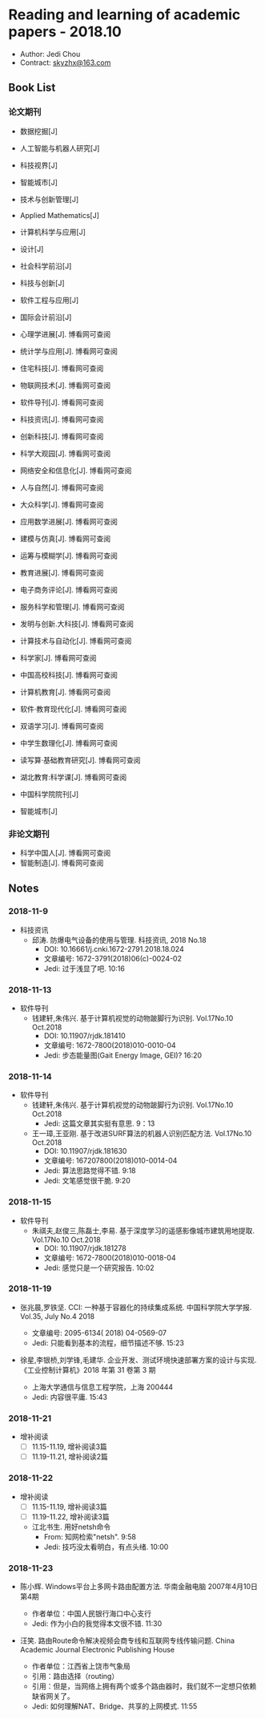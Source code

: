 # Reading and learning of academic papers - 2018.10

* Author: Jedi Chou
* Contract: skyzhx@163.com

## Book List

### 论文期刊

* 数据挖掘[J]
* 人工智能与机器人研究[J]
* 科技视界[J]
* 智能城市[J]
* 技术与创新管理[J]
* Applied Mathematics[J]
* 计算机科学与应用[J]
* 设计[J]
* 社会科学前沿[J]
* 科技与创新[J]
* 软件工程与应用[J]
* 国际会计前沿[J]

* 心理学进展[J]. 博看网可查阅
* 统计学与应用[J]. 博看网可查阅
* 住宅科技[J]. 博看网可查阅
* 物联网技术[J]. 博看网可查阅
* 软件导刊[J]. 博看网可查阅
* 科技资讯[J]. 博看网可查阅
* 创新科技[J]. 博看网可查阅
* 科学大观园[J]. 博看网可查阅
* 网络安全和信息化[J]. 博看网可查阅
* 人与自然[J]. 博看网可查阅
* 大众科学[J]. 博看网可查阅
* 应用数学进展[J]. 博看网可查阅
* 建模与仿真[J]. 博看网可查阅
* 运筹与模糊学[J]. 博看网可查阅
* 教育进展[J]. 博看网可查阅
* 电子商务评论[J]. 博看网可查阅
* 服务科学和管理[J]. 博看网可查阅
* 发明与创新.大科技[J]. 博看网可查阅
* 计算技术与自动化[J]. 博看网可查阅
* 科学家[J]. 博看网可查阅
* 中国高校科技[J]. 博看网可查阅
* 计算机教育[J]. 博看网可查阅
* 软件·教育现代化[J]. 博看网可查阅
* 双语学习[J]. 博看网可查阅
* 中学生数理化[J]. 博看网可查阅
* 读写算·基础教育研究[J]. 博看网可查阅
* 湖北教育:科学课[J]. 博看网可查阅
* 中国科学院院刊[J]
* 智能城市[J]

### 非论文期刊

* 科学中国人[J]. 博看网可查阅
* 智能制造[J]. 博看网可查阅

## Notes

### 2018-11-9

* 科技资讯
  * 邱涛. 防爆电气设备的使用与管理. 科技资讯, 2018 No.18
    * DOI: 10.16661/j.cnki.1672-2791.2018.18.024
    * 文章编号: 1672-3791(2018)06(c)-0024-02
    * Jedi: 过于浅显了吧. 10:16

### 2018-11-13

* 软件导刊
  * 钱建轩,朱伟兴. 基于计算机视觉的动物跛脚行为识别. Vol.17No.10 Oct.2018
    * DOI: 10.11907/rjdk.181410
    * 文章编号: 1672-7800(2018)010-0010-04
    * Jedi: 步态能量图(Gait Energy Image, GEI)? 16:20

### 2018-11-14

* 软件导刊
  * 钱建轩,朱伟兴. 基于计算机视觉的动物跛脚行为识别. Vol.17No.10 Oct.2018
    * Jedi: 这篇文章其实挺有意思. 9：13
  * 王一璋,王亚刚. 基于改进SURF算法的机器人识别匹配方法. Vol.17No.10 Oct.2018
    * DOI: 10.11907/rjdk.181630
    * 文章编号: 167207800(2018)010-0014-04
    * Jedi: 算法思路觉得不错. 9:18
    * Jedi: 文笔感觉很干脆. 9:20

### 2018-11-15

* 软件导刊
  * 朱祺夫,赵俊三,陈磊士,李易. 基于深度学习的遥感影像城市建筑用地提取. Vol.17No.10 Oct.2018
    * DOI: 10.11907/rjdk.181278
    * 文章编号: 1672-7800(2018)010-0018-04
    * Jedi: 感觉只是一个研究报告. 10:02

### 2018-11-19

* 张兆晨,罗铁坚. CCI: 一种基于容器化的持续集成系统. 中国科学院大学学报. Vol.35, July No.4 2018
  * 文章编号: 2095-6134( 2018) 04-0569-07
  * Jedi: 只能看到基本的流程，细节描述不够. 15:23

* 徐星,李银桥,刘学锋,毛建华. 企业开发、测试环境快速部署方案的设计与实现. 《工业控制计算机》2018 年第 31 卷第 3 期
  * 上海大学通信与信息工程学院，上海 200444
  * Jedi: 内容很平庸. 15:43

### 2018-11-21

* 增补阅读
  -[ ] 11.15-11.19, 增补阅读3篇
  -[ ] 11.19-11.21, 增补阅读2篇

### 2018-11-22

* 增补阅读
  -[ ] 11.15-11.19, 增补阅读3篇
  -[ ] 11.19-11.22, 增补阅读3篇

  * 江北书生. 用好netsh命令
    * From: 知网检索"netsh". 9:58
    * Jedi: 技巧没太看明白，有点头绪. 10:00

### 2018-11-23

* 陈小辉. Windows平台上多网卡路由配置方法. 华南金融电脑 2007年4月10日 第4期
  * 作者单位：中国人民银行海口中心支行
  * Jedi: 作为小白的我觉得本文很不错. 11:30

* 汪笑. 路由Route命令解决视频会商专线和互联网专线传输问题. China Academic Journal Electronic Publishing House
  * 作者单位：江西省上饶市气象局
  * 引用：路由选择（routing）
  * 引用：但是，当网络上拥有两个或多个路由器时，我们就不一定想只依赖缺省网关了。
  * Jedi: 如何理解NAT、Bridge、共享的上网模式. 11:55
